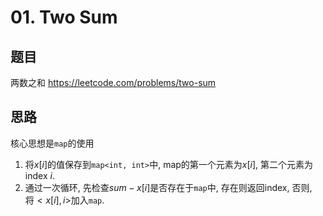 # 01. Two Sum
## 题目
两数之和
https://leetcode.com/problems/two-sum

## 思路
核心思想是`map`的使用
1. 将$x[i]$的值保存到`map<int, int>`中, map的第一个元素为$x[i]$, 第二个元素为index $i$.
1. 通过一次循环, 先检查$sum - x[i]$是否存在于`map`中, 存在则返回index, 否则, 将$<x[i], i>$加入`map`.
